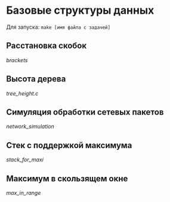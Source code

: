 # Базовые структуры данных
Для запуска:
`make [имя файла с задачей]`
## Расстановка скобок
*brackets*
## Высота дерева
*tree_height.c*
## Симуляция обработки сетевых пакетов
*network_simulation*
## Стек с поддержкой максимума
*stack_for_maxi*

## Максимум в скользящем окне
*max_in_range*
